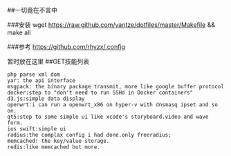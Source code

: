 ##一切竟在不言中

###安装
wget https://raw.github.com/yantze/dotfiles/master/Makefile && make all


###参考
https://github.com/rhyzx/.config


暂时放在这里
##GET技能列表

```
php parse xml dom
yar: the api interface
msgpack: the binary package transmit, more like google buffer protocol
docker:step to "don't need to run SSHd in Docker containers"
d3.js:simple data display
openwrt:i can run a openwrt_x86 on hyper-v with dnsmasq ipset and so on.
qt5:step to some simple ui like xcode's storyboard.video and wave form.
ios swift:simple ui
radius:the complax config i had done.only freeradius;
memcached: the key/value storage.
redis:like memcached but more.
```








